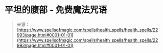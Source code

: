 <!--yml

category: 未分类

date: 2024-06-12 19:07:48

-->

# 平坦的腹部 - 免费魔法咒语

> 来源：[https://www.spellsofmagic.com/spells/health_spells/health_spells/22993/page.html#0001-01-01](https://www.spellsofmagic.com/spells/health_spells/health_spells/22993/page.html#0001-01-01)
